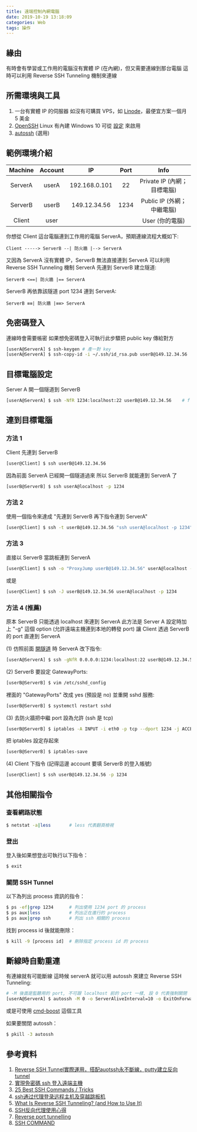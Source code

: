 ```yaml
---
title: 遠端控制內網電腦
date: 2019-10-19 13:18:09
categories: Web
tags: 操作
---
```


## 緣由

有時會有學習或工作用的電腦沒有實體 IP (在內網)，但又需要連線到那台電腦
這時可以利用 Reverse SSH Tunneling 機制來連線

## 所需環境與工具

1. 一台有實體 IP 的伺服器
   如沒有可購買 VPS，如 [Linode](https://www.linode.com/)，最便宜方案一個月 5 美金
2. [OpenSSH](https://www.openssh.com/)
   Linux 有內建
   Windows 10 可從 [設定](https://jcutrer.com/windows/install-openssh-on-windows10) 來啟用
3. [autossh](https://www.harding.motd.ca/autossh/) (選用)

## 範例環境介紹

| Machine | Account |      IP       | Port  |            Info             |
| :-----: | :-----: | :-----------: | :---: | :-------------------------: |
| ServerA |  userA  | 192.168.0.101 |  22   | Private IP (內網；目標電腦) |
| ServerB |  userB  | 149.12.34.56  | 1234  | Public IP (外網；中繼電腦)  |
| Client  |  user   |               |       |       User (你的電腦)       |

你想從 Client 這台電腦連到工作用的電腦 ServerA，預期連線流程大概如下:  

```text
Client -----> ServerB --| 防火牆 |--> ServerA
```

又因為 ServerA 沒有實體 IP，ServerB 無法直接連到 ServerA
可以利用 Reverse SSH Tunneling 機制
ServerA 先連到 ServerB 建立隧道:

```text
ServerB <==| 防火牆 |== ServerA
```

ServerB 再依靠該隧道 port 1234 連到 ServerA:

```text
ServerB ≡≡| 防火牆 |≡≡> ServerA
```

## 免密碼登入

連線時會需要帳密
如果想免密碼登入可執行此步驟把 public key 傳給對方

```bash
[userA@ServerA] $ ssh-keygen # 產一對 key
[userA@ServerA] $ ssh-copy-id -i ~/.ssh/id_rsa.pub userB@149.12.34.56   # 把 public key 送給對方
```

## 目標電腦設定

Server A 開一個隧道到 ServerB

```bash
[userA@ServerA] $ ssh -NfR 1234:localhost:22 userB@149.12.34.56    # f 代表背景執行
```

## 連到目標電腦

### 方法 1

Client 先連到 ServerB

```bash
[user@Client] $ ssh userB@149.12.34.56
```

因為前面 ServerA 已經開一個隧道過來
所以 ServerB 就能連到 ServerA 了

```bash
[userB@ServerB] $ ssh userA@localhost -p 1234
```

### 方法 2

使用一個指令來達成 "先連到 ServerB 再下指令連到 ServerA"

```bash
[user@Client] $ ssh -t userB@149.12.34.56 "ssh userA@localhost -p 1234"
```

### 方法 3

直接以 ServerB 當跳板連到 ServerA

```bash
[user@Client] $ ssh -o "ProxyJump userB@149.12.34.56" userA@localhost -p 1234
```

或是

```bash
[user@Client] $ ssh -J userB@149.12.34.56 userA@localhost -p 1234
```

### 方法 4 (推薦)

原本 ServerB 只能透過 localhost 來連到 ServerA
此方法是 Server A 設定時加上 "-g" 這個 option
(允許遠端主機連到本地的轉發 port)
讓 Client 透過 ServerB 的 port 直連到 ServerA

(1) 仿照前面 [開隧道](#目標電腦設定) 時 ServerA 改下指令:

```bash
[userA@ServerA] $ ssh -gNfR 0.0.0.0:1234:localhost:22 userB@149.12.34.56
```

(2) ServerB 要設定 GatewayPorts:

```bash
[userB@ServerB] $ vim /etc/sshd_config
```

裡面的 "GatewayPorts" 改成 yes (預設是 no) 並重開 sshd 服務:

```bash
[userB@ServerB] $ systemctl restart sshd
```

(3) 去防火牆把中繼 port 設為允許 (ssh 是 tcp)

```bash
[userB@ServerB] $ iptables -A INPUT -i eth0 -p tcp --dport 1234 -j ACCEPT
```

把 iptables 設定存起來

```bash
[userB@ServerB] $ iptables-save
```

(4) Client 下指令 (記得這邊 account 要填 ServerB 的登入帳號)

```bash
[user@Client] $ ssh userB@149.12.34.56 -p 1234
```

## 其他相關指令

### 查看網路狀態

```bash
$ netstat -a|less       # less 代表翻頁檢視
```

### 登出

登入後如果想登出可執行以下指令：

```bash
$ exit
```

### 關閉 SSH Tunnel

以下為列出 process 資訊的指令：

```bash
$ ps -ef|grep 1234      # 列出使用 1234 port 的 process
$ ps aux|less           # 列出正在進行的 process
$ ps aux|grep ssh       # 列出 ssh 相關的 process
```

找到 process id 後就能刪除：

```bash
$ kill -9 [process id]  # 刪除指定 process id 的 process
```

## 斷線時自動重連

有連線就有可能斷線
這時候 serverA 就可以用 autossh 來建立 Reverse SSH Tunneling:

```bash
# -M 後面是監聽用的 port, 不可跟 localhost 前的 port 一樣, 設 0 代表強制關閉
[userA@ServerA] $ autossh -M 0 -o ServerAliveInterval=10 -o ExitOnForwardFailure=yes -gNfR 1234:localhost:22 userB@149.12.34.56
```

或是可使用 [cmd-boost](https://www.npmjs.com/package/cmd-boost) 這個工具

如果要關閉 autossh：

```bash
$ pkill -3 autossh
```

## 參考資料

1. [Reverse SSH Tunnel實際運用，搭配auotssh永不斷線，putty建立反向tunnel](https://easylife.tw/2043)
2. [實現免密碼 ssh 登入遠端主機](http://blog.codylab.com/cmd-ssh-copy-id/)
3. [25 Best SSH Commands / Tricks](https://blog.urfix.com/25-ssh-commands-tricks/)
4. [ssh通过代理登录远程主机及穿越跳板机](https://www.xiebruce.top/650.html)
5. [What Is Reverse SSH Tunneling? (and How to Use It)](https://www.howtogeek.com/428413/what-is-reverse-ssh-tunneling-and-how-to-use-it/)
6. [SSH反向代理使用心得](https://www.zhoumingzhi.com/2013/05/17/reverse-ssh-tunneling/)
7. [Reverse port tunnelling](https://askubuntu.com/questions/50064/reverse-port-tunnelling)
8. [SSH COMMAND](https://www.ssh.com/ssh/command/)
